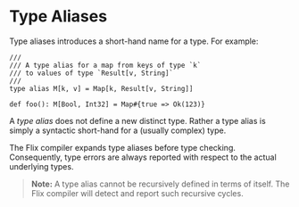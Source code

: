 # Type Aliases

Type aliases introduces a short-hand name for a
type.
For example:

```flix
///
/// A type alias for a map from keys of type `k`
/// to values of type `Result[v, String]`
///
type alias M[k, v] = Map[k, Result[v, String]]

def foo(): M[Bool, Int32] = Map#{true => Ok(123)}
```

A *type alias* does not define a new distinct type.
Rather a type alias is simply a syntactic short-hand
for a (usually complex) type.

The Flix compiler expands type aliases before type
checking.
Consequently, type errors are always reported with
respect to the actual underlying types.

> **Note:** A type alias cannot be recursively defined in terms
> of itself. The Flix compiler will detect and report such
> recursive cycles.
